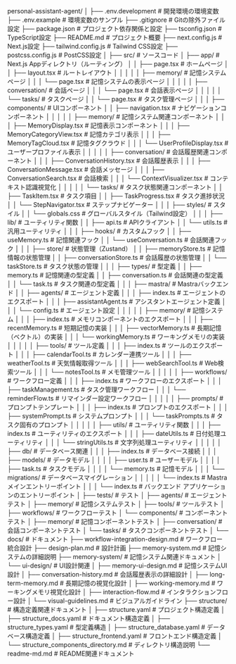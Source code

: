 personal-assistant-agent/
│
├── .env.development              # 開発環境の環境変数
├── .env.example                  # 環境変数のサンプル
├── .gitignore                    # Gitの除外ファイル設定
├── package.json                  # プロジェクト依存関係と設定
├── tsconfig.json                 # TypeScript設定
├── README.md                     # プロジェクト概要
├── next.config.js                # Next.js設定
├── tailwind.config.js            # Tailwind CSS設定
├── postcss.config.js             # PostCSS設定
│
├── src/                          # ソースコード
│   ├── app/                      # Next.js Appディレクトリ（ルーティング）
│   │   ├── page.tsx              # ホームページ
│   │   ├── layout.tsx            # ルートレイアウト
│   │   │
│   │   ├── memory/               # 記憶システムページ
│   │   │   └── page.tsx          # 記憶システムの表示ページ
│   │   │
│   │   ├── conversation/         # 会話ページ
│   │   │   └── page.tsx          # 会話表示ページ
│   │   │
│   │   └── tasks/                # タスクページ
│   │       └── page.tsx          # タスク管理ページ
│   │
│   ├── components/               # UIコンポーネント
│   │   ├── navigation.tsx        # ナビゲーションコンポーネント
│   │   │
│   │   ├── memory/               # 記憶システム関連コンポーネント
│   │   │   ├── MemoryDisplay.tsx         # 記憶表示コンポーネント
│   │   │   ├── MemoryCategoryView.tsx    # 記憶カテゴリ表示
│   │   │   ├── MemoryTagCloud.tsx        # 記憶タグクラウド
│   │   │   └── UserProfileDisplay.tsx    # ユーザープロファイル表示
│   │   │
│   │   ├── conversation/         # 会話履歴関連コンポーネント
│   │   │   ├── ConversationHistory.tsx   # 会話履歴表示
│   │   │   ├── ConversationMessage.tsx   # 会話メッセージ
│   │   │   ├── ConversationSearch.tsx    # 会話検索
│   │   │   └── ContextVisualizer.tsx     # コンテキスト認識視覚化
│   │   │
│   │   └── tasks/                # タスク状態関連コンポーネント
│   │       ├── TaskItem.tsx              # タスク項目
│   │       ├── TaskProgress.tsx          # タスク進捗状況
│   │       └── StepNavigator.tsx         # ステップナビゲーター
│   │
│   ├── styles/                   # スタイル
│   │   └── globals.css           # グローバルスタイル（Tailwind設定）
│   │
│   ├── lib/                      # ユーティリティ関数
│   │   ├── api.ts                # APIクライアント
│   │   └── utils.ts              # 汎用ユーティリティ
│   │
│   ├── hooks/                    # カスタムフック
│   │   ├── useMemory.ts          # 記憶関連フック
│   │   └── useConversation.ts    # 会話関連フック
│   │
│   ├── store/                    # 状態管理（Zustand）
│   │   ├── memoryStore.ts        # 記憶情報の状態管理
│   │   ├── conversationStore.ts  # 会話履歴の状態管理
│   │   └── taskStore.ts          # タスク状態の管理
│   │
│   ├── types/                    # 型定義
│   │   ├── memory.ts             # 記憶関連の型定義
│   │   ├── conversation.ts       # 会話関連の型定義
│   │   └── task.ts               # タスク関連の型定義
│   │
│   ├── mastra/                   # Mastraバックエンド
│   │   ├── agents/               # エージェント定義
│   │   │   ├── index.ts          # エージェントのエクスポート
│   │   │   ├── assistantAgent.ts # アシスタントエージェント定義
│   │   │   └── config.ts         # エージェント設定
│   │   │
│   │   ├── memory/               # 記憶システム
│   │   │   ├── index.ts          # メモリコンポーネントのエクスポート
│   │   │   ├── recentMemory.ts   # 短期記憶の実装
│   │   │   ├── vectorMemory.ts   # 長期記憶（ベクトル）の実装
│   │   │   └── workingMemory.ts  # ワーキングメモリの実装
│   │   │
│   │   ├── tools/                # ツール定義
│   │   │   ├── index.ts          # ツールのエクスポート
│   │   │   ├── calendarTool.ts   # カレンダー連携ツール
│   │   │   ├── weatherTool.ts    # 天気情報取得ツール
│   │   │   ├── webSearchTool.ts  # Web検索ツール
│   │   │   └── notesTool.ts      # メモ管理ツール
│   │   │
│   │   ├── workflows/            # ワークフロー定義
│   │   │   ├── index.ts          # ワークフローのエクスポート
│   │   │   ├── taskManagement.ts # タスク管理ワークフロー
│   │   │   └── reminderFlow.ts   # リマインダー設定ワークフロー
│   │   │
│   │   ├── prompts/              # プロンプトテンプレート
│   │   │   ├── index.ts          # プロンプトのエクスポート
│   │   │   ├── systemPrompt.ts   # システムプロンプト
│   │   │   └── taskPrompts.ts    # タスク固有のプロンプト
│   │   │
│   │   ├── utils/                # ユーティリティ関数
│   │   │   ├── index.ts          # ユーティリティのエクスポート
│   │   │   ├── dateUtils.ts      # 日付処理ユーティリティ
│   │   │   └── stringUtils.ts    # 文字列処理ユーティリティ
│   │   │
│   │   ├── db/                   # データベース関連
│   │   │   ├── index.ts          # データベース接続
│   │   │   ├── models/           # データモデル
│   │   │   │   ├── user.ts       # ユーザーモデル
│   │   │   │   ├── task.ts       # タスクモデル
│   │   │   │   └── memory.ts     # 記憶モデル
│   │   │   └── migrations/       # データベースマイグレーション
│   │   │
│   │   └── index.ts              # Mastraメインエントリーポイント
│   │
│   └── index.ts                  # バックエンド アプリケーションのエントリーポイント
│
├── tests/                        # テスト
│   ├── agents/                   # エージェントテスト
│   ├── memory/                   # 記憶システムテスト
│   ├── tools/                    # ツールテスト
│   ├── workflows/                # ワークフローテスト
│   └── components/               # コンポーネントテスト
│       ├── memory/               # 記憶コンポーネントテスト
│       ├── conversation/         # 会話コンポーネントテスト
│       └── tasks/                # タスクコンポーネントテスト
│
└── docs/                         # ドキュメント
    ├── workflow-integration-design.md # ワークフロー統合設計
    ├── design-plan.md            # 設計計画
    ├── memory-system.md          # 記憶システムの詳細説明
    ├── memory-system/            # 記憶システム関連ドキュメント
    │   └── ui-design/            # UI設計関連
    │       ├── memory-ui-design.md     # 記憶システムUI設計
    │       ├── conversation-history.md # 会話履歴表示の詳細設計
    │       ├── long-term-memory.md     # 長期記憶の視覚化設計
    │       ├── working-memory.md       # ワーキングメモリ視覚化設計
    │       ├── interaction-flow.md     # インタラクションフロー設計
    │       └── visual-guidelines.md    # ビジュアルガイドライン
    ├── structure/                # 構造定義関連ドキュメント
    │   ├── structure.yaml              # プロジェクト構造定義
    │   ├── structure_docs.yaml         # ドキュメント構造定義
    │   ├── structure_types.yaml        # 型定義構造
    │   ├── structure_database.yaml     # データベース構造定義
    │   ├── structure_frontend.yaml     # フロントエンド構造定義
    │   └── structure_components_directory.md # ディレクトリ構造説明
    └── readme-md.md              # README関連ドキュメント